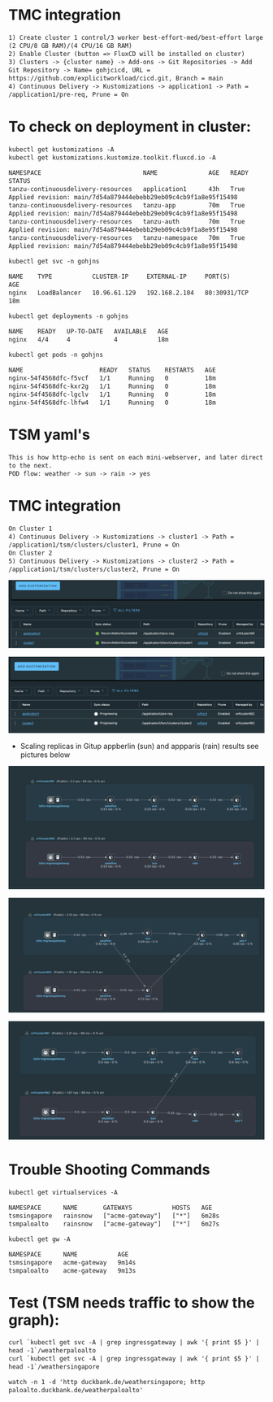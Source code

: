 # TMC integration

```
1) Create cluster 1 control/3 worker best-effort-med/best-effort large (2 CPU/8 GB RAM)/(4 CPU/16 GB RAM)
2) Enable Cluster (button => FluxCD will be installed on cluster) 
3) Clusters -> {cluster name} -> Add-ons -> Git Repositories -> Add Git Repository -> Name= gohjcicd, URL = https://github.com/explicitworkload/cicd.git, Branch = main
4) Continuous Delivery -> Kustomizations -> application1 -> Path = /application1/pre-req, Prune = On
```


# To check on deployment in cluster: 
```
kubectl get kustomizations -A
kubectl get kustomizations.kustomize.toolkit.fluxcd.io -A
```
```
NAMESPACE                            NAME              AGE   READY   STATUS
tanzu-continuousdelivery-resources   application1      43h   True    Applied revision: main/7d54a879444ebebb29eb09c4cb9f1a8e95f15498
tanzu-continuousdelivery-resources   tanzu-app         70m   True    Applied revision: main/7d54a879444ebebb29eb09c4cb9f1a8e95f15498
tanzu-continuousdelivery-resources   tanzu-auth        70m   True    Applied revision: main/7d54a879444ebebb29eb09c4cb9f1a8e95f15498
tanzu-continuousdelivery-resources   tanzu-namespace   70m   True    Applied revision: main/7d54a879444ebebb29eb09c4cb9f1a8e95f15498
```
```
kubectl get svc -n gohjns
```
```
NAME    TYPE           CLUSTER-IP     EXTERNAL-IP     PORT(S)        AGE
nginx   LoadBalancer   10.96.61.129   192.168.2.104   80:30931/TCP   18m
```
```
kubectl get deployments -n gohjns
```
```
NAME    READY   UP-TO-DATE   AVAILABLE   AGE
nginx   4/4     4            4           18m
```
```
kubectl get pods -n gohjns
```
```
NAME                     READY   STATUS    RESTARTS   AGE
nginx-54f4568dfc-f5vcf   1/1     Running   0          18m
nginx-54f4568dfc-kxr2g   1/1     Running   0          18m
nginx-54f4568dfc-lgclv   1/1     Running   0          18m
nginx-54f4568dfc-lhfw4   1/1     Running   0          18m
```

# TSM yaml's

```
This is how http-echo is sent on each mini-webserver, and later direct to the next.
POD flow: weather -> sun -> rain -> yes
```
# TMC integration

```
On Cluster 1
4) Continuous Delivery -> Kustomizations -> cluster1 -> Path = /application1/tsm/clusters/cluster1, Prune = On
On Cluster 2
5) Continuous Delivery -> Kustomizations -> cluster2 -> Path = /application1/tsm/clusters/cluster2, Prune = On
```

![GitHub](cluster1.png)

![GitHub](cluster2.png)

* Scaling replicas in Gitup appberlin (sun) and appparis (rain) results see pictures below 

![GitHub](TSM1.png)


![GitHub](TSM2.png)


![GitHub](TSM3.png)


# Trouble Shooting Commands
```
kubectl get virtualservices -A
```
```
NAMESPACE      NAME       GATEWAYS           HOSTS   AGE
tsmsingapore   rainsnow   ["acme-gateway"]   ["*"]   6m28s
tsmpaloalto    rainsnow   ["acme-gateway"]   ["*"]   6m27s
```
```
kubectl get gw -A
```
```
NAMESPACE      NAME           AGE
tsmsingapore   acme-gateway   9m14s
tsmpaloalto    acme-gateway   9m13s
```

# Test (TSM needs traffic to show the graph):

```
curl `kubectl get svc -A | grep ingressgateway | awk '{ print $5 }' | head -1`/weatherpaloalto
curl `kubectl get svc -A | grep ingressgateway | awk '{ print $5 }' | head -1`/weathersingapore
```
```
watch -n 1 -d 'http duckbank.de/weathersingapore; http paloalto.duckbank.de/weatherpaloalto'
```
